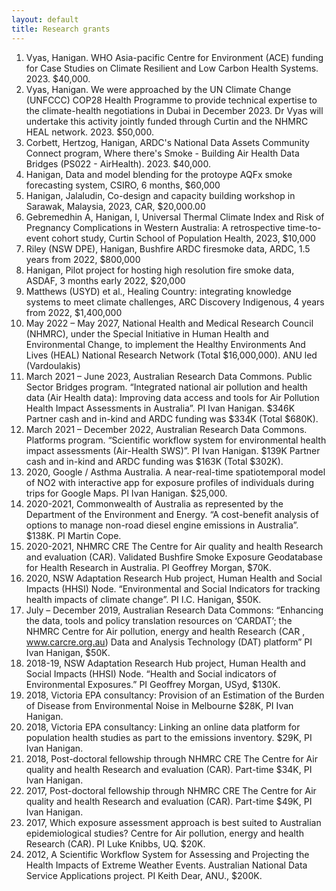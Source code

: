 ```yaml
---
layout: default
title: Research grants
---
```


1. Vyas, Hanigan. WHO Asia-pacific Centre for Environment (ACE) funding for Case Studies on Climate Resilient and Low Carbon Health Systems. 2023. $40,000.
1. Vyas, Hanigan. We were approached by the UN Climate Change (UNFCCC) COP28 Health Programme to provide technical expertise to the climate-health negotiations in Dubai in December 2023. Dr Vyas will undertake this activity jointly funded through Curtin and the NHMRC HEAL network. 2023. $50,000.
1. Corbett, Hertzog, Hanigan, ARDC's National Data Assets Community Connect program, Where there's Smoke - Building Air Health Data Bridges (PS022 - AirHealth). 2023. $40,000.
1. Hanigan, Data and model blending for the protoype AQFx smoke forecasting system, CSIRO, 6 months, $60,000
2. Hanigan, Jalaludin, Co-design and capacity building workshop in Sarawak, Malaysia, 2023, CAR, $20,000.00 
3. Gebremedhin A, Hanigan, I, Universal Thermal Climate Index and Risk of Pregnancy Complications in Western Australia: A retrospective time-to-event cohort study, Curtin School of Population Health, 2023, $10,000
4. Riley (NSW DPE), Hanigan, Bushfire ARDC firesmoke data, ARDC, 1.5 years from 2022, $800,000
5. Hanigan, Pilot project for hosting high resolution fire smoke data, ASDAF, 3 months early 2022, $20,000
6. Matthews (USYD) et al., Healing Country: integrating knowledge systems to meet climate challenges, ARC Discovery Indigenous, 4 years from 2022, $1,400,000
7. May 2022 – May 2027, National Health and Medical Research Council (NHMRC), under the Special Initiative in Human Health and Environmental Change, to implement the Healthy Environments And Lives (HEAL) National Research Network (Total $16,000,000). ANU led (Vardoulakis)
8. March 2021 – June 2023, Australian Research Data Commons. Public Sector Bridges program. “Integrated national air pollution and health data (Air Health data): Improving data access and tools for Air Pollution Health Impact Assessments in Australia”. PI Ivan Hanigan. $346K Partner cash and in-kind and ARDC funding was $334K (Total $680K).
9. March 2021 – December 2022, Australian Research Data Commons. Platforms program. “Scientific workflow system for environmental health impact assessments (Air-Health SWS)”. PI Ivan Hanigan. $139K Partner cash and in-kind and ARDC funding was $163K (Total $302K).
10. 2020, Google / Asthma Australia. A near-real-time spatiotemporal model of NO2 with interactive app for exposure profiles of individuals during trips for Google Maps. PI Ivan Hanigan. $25,000.
11. 2020-2021, Commonwealth of Australia as represented by the Department of the Environment and Energy. “A cost-benefit analysis of options to manage non-road diesel engine emissions in Australia”. $138K. PI Martin Cope.
12. 2020-2021, NHMRC CRE The Centre for Air quality and health Research and evaluation (CAR). Validated Bushfire Smoke Exposure Geodatabase for Health Research in Australia. PI Geoffrey Morgan, $70K.
13. 2020, NSW Adaptation Research Hub project, Human Health and Social Impacts (HHSI) Node. “Environmental and Social Indicators for tracking health impacts of climate change”. PI I.C. Hanigan, $50K.
14. July – December 2019, Australian Research Data Commons: “Enhancing the data, tools and policy translation resources on ‘CARDAT’; the NHMRC Centre for Air pollution, energy and health Research (CAR , www.carcre.org.au) Data and Analysis Technology (DAT) platform” PI Ivan Hanigan, $50K.
15. 2018-19, NSW Adaptation Research Hub project, Human Health and Social Impacts (HHSI) Node. “Health and Social indicators of Environmental Exposures.” PI Geoffrey Morgan, USyd, $130K.
16. 2018, Victoria EPA consultancy: Provision of an Estimation of the Burden of Disease from Environmental Noise in Melbourne $28K, PI Ivan Hanigan.
17. 2018, Victoria EPA consultancy: Linking an online data platform for population health studies as part to the emissions inventory. $29K, PI Ivan Hanigan.
18. 2018, Post-doctoral fellowship through NHMRC CRE The Centre for Air quality and health Research and evaluation (CAR). Part-time $34K, PI Ivan Hanigan.
19. 2017, Post-doctoral fellowship through NHMRC CRE The Centre for Air quality and health Research and evaluation (CAR). Part-time $49K, PI Ivan Hanigan.
20. 2017, Which exposure assessment approach is best suited to Australian epidemiological studies? Centre for Air pollution, energy and health Research (CAR). PI Luke Knibbs, UQ. $20K.
21. 2012, A Scientific Workflow System for Assessing and Projecting the Health Impacts of Extreme Weather Events. Australian National Data Service Applications project. PI Keith Dear, ANU., $200K.
